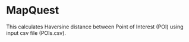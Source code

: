 # MapQuest

This calculates Haversine distance between Point of Interest (POI)
using input csv file (POIs.csv).
